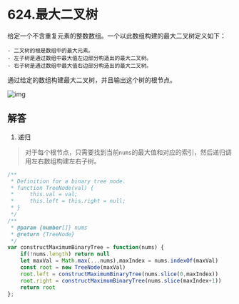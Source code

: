 # 624.最大二叉树
给定一个不含重复元素的整数数组。一个以此数组构建的最大二叉树定义如下：

    - 二叉树的根是数组中的最大元素。
    - 左子树是通过数组中最大值左边部分构造出的最大二叉树。
    - 右子树是通过数组中最大值右边部分构造出的最大二叉树。
通过给定的数组构建最大二叉树，并且输出这个树的根节点。

![img](/dovis-blog/other/57.png)

## 解答
1. 递归
> 对于每个根节点，只需要找到当前`nums`的最大值和对应的索引，然后递归调用左右数组构建左右子树。

```js
/**
 * Definition for a binary tree node.
 * function TreeNode(val) {
 *     this.val = val;
 *     this.left = this.right = null;
 * }
 */
/**
 * @param {number[]} nums
 * @return {TreeNode}
 */
var constructMaximumBinaryTree = function(nums) {
    if(!nums.length) return null
    let maxVal = Math.max(...nums),maxIndex = nums.indexOf(maxVal)
    const root = new TreeNode(maxVal)
    root.left = constructMaximumBinaryTree(nums.slice(0,maxIndex))
    root.right = constructMaximumBinaryTree(nums.slice(maxIndex+1))
    return root
};
```